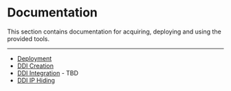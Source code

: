 # Documentation

This section contains documentation for acquiring, deploying and using the provided tools.

-----------------

- [Deployment](https://github.com/DEIS-Project-EU/DDI-Scripting-Tools/blob/master/Documentation/Deployment.md)
- [DDI Creation](https://github.com/DEIS-Project-EU/DDI-Scripting-Tools/blob/master/Documentation/DDI_Creation.md)
- [DDI Integration]() - TBD
- [DDI IP Hiding](https://github.com/DEIS-Project-EU/DDI-Scripting-Tools/blob/master/Documentation/DDI_IP_Hiding.md)
